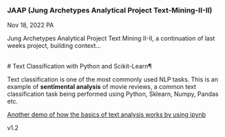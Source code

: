 ### JAAP (Jung Archetypes Analytical Project Text-Mining-II-II)

Nov 18, 2022 PA

Jung Archetypes Analytical Project Text Mining II-II, a continuation of last weeks project, building context...

<br>
# Text Classification with Python and Scikit-Learn¶

Text classification is one of the most commonly used NLP tasks. This is an example of <b>sentimental analysis</b> of movie reviews, a common text classification task being performed using Python, Sklearn, Numpy, Pandas etc.


[Another demo of how the basics of text analysis works by using ipynb](https://github.com/IoT-Dude/blogg_mtrl/blob/main/JOOP_Sentiment_POC_20221121_FINAL.ipynb)

v1.2
